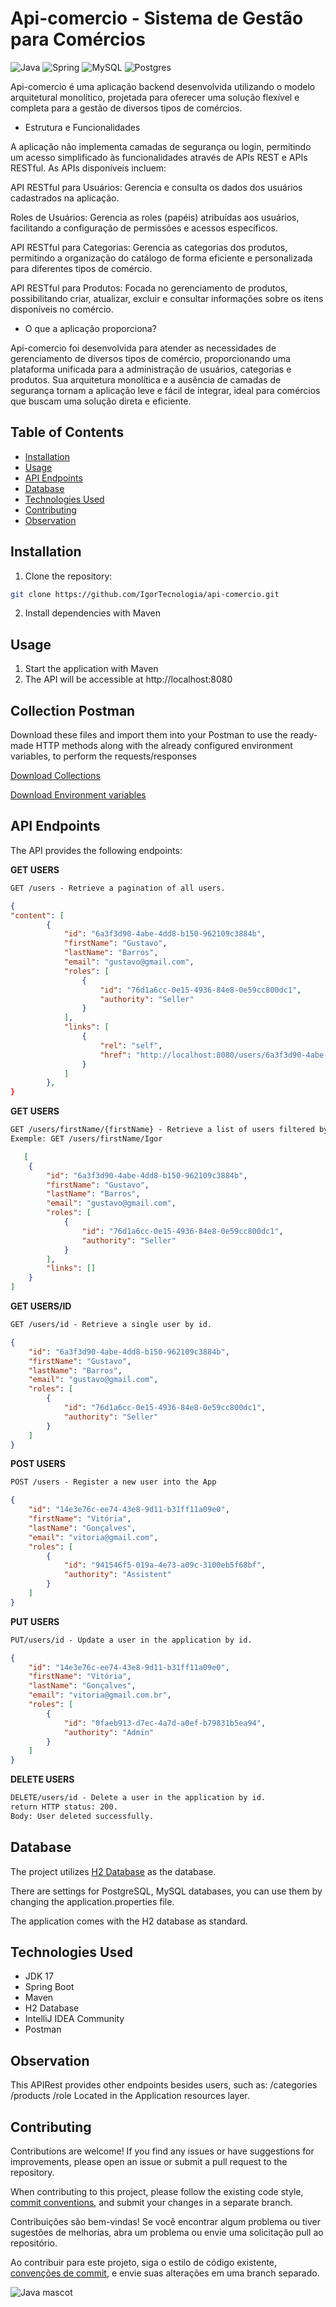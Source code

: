 # Api-comercio - Sistema de Gestão para Comércios

![Java](https://img.shields.io/badge/java-%23ED8B00.svg?style=for-the-badge&logo=openjdk&logoColor=white)
![Spring](https://img.shields.io/badge/spring-%236DB33F.svg?style=for-the-badge&logo=spring&logoColor=white)
![MySQL](https://img.shields.io/badge/mysql-4479A1.svg?style=for-the-badge&logo=mysql&logoColor=white)
![Postgres](https://img.shields.io/badge/postgres-%23316192.svg?style=for-the-badge&logo=postgresql&logoColor=white)

Api-comercio é uma aplicação backend desenvolvida utilizando o modelo arquitetural monolítico, projetada para oferecer uma solução flexível e completa para a gestão de diversos tipos de comércios.

- Estrutura e Funcionalidades

A aplicação não implementa camadas de segurança ou login, permitindo um acesso simplificado às funcionalidades através de APIs REST e APIs RESTful. As APIs disponíveis incluem:

API RESTful para Usuários: Gerencia e consulta os dados dos usuários cadastrados na aplicação.

Roles de Usuários: Gerencia as roles (papéis) atribuídas aos usuários, facilitando a configuração de permissões e acessos específicos.

API RESTful para Categorias: Gerencia as categorias dos produtos, permitindo a organização do catálogo de forma eficiente e personalizada para diferentes tipos de comércio.

API RESTful para Produtos: Focada no gerenciamento de produtos, possibilitando criar, atualizar, excluir e consultar informações sobre os itens disponíveis no comércio.

- O que a aplicação proporciona?

Api-comercio foi desenvolvida para atender as necessidades de gerenciamento de diversos tipos de comércio, proporcionando uma plataforma unificada para a administração de usuários, categorias e produtos. Sua arquitetura monolítica e a ausência de camadas de segurança tornam a aplicação leve e fácil de integrar, ideal para comércios que buscam uma solução direta e eficiente.

## Table of Contents

- [Installation](#installation)
- [Usage](#usage)
- [API Endpoints](#api-endpoints)
- [Database](#database)
- [Technologies Used](#technologies-used)
- [Contributing](#contributing)
- [Observation](#observation)

## Installation

1. Clone the repository:

```bash
git clone https://github.com/IgorTecnologia/api-comercio.git
```

2. Install dependencies with Maven

## Usage

1. Start the application with Maven
2. The API will be accessible at http://localhost:8080

## Collection Postman

Download these files and import them into your Postman to use the ready-made HTTP methods along with the already configured environment variables, to perform the requests/responses

[Download Collections](https://github.com/IgorTecnologia/api-comercio/blob/docs-postman/Api-comercio-collection.json)

[Download Environment variables](https://github.com/IgorTecnologia/api-comercio/blob/docs-postman/Local-%20host-environment.json)

## API Endpoints
The API provides the following endpoints:

**GET USERS**
```markdown
GET /users - Retrieve a pagination of all users.
```
```json
{
"content": [
        {
            "id": "6a3f3d90-4abe-4dd8-b150-962109c3884b",
            "firstName": "Gustavo",
            "lastName": "Barros",
            "email": "gustavo@gmail.com",
            "roles": [
                {
                    "id": "76d1a6cc-0e15-4936-84e8-0e59cc800dc1",
                    "authority": "Seller"
                }
            ],
            "links": [
                {
                    "rel": "self",
                    "href": "http://localhost:8080/users/6a3f3d90-4abe-4dd8-b150-962109c3884b"
                }
            ]
        },
}

```
**GET USERS**
```markdown
GET /users/firstName/{firstName} - Retrieve a list of users filtered by firstName.
Exemple: GET /users/firstName/Igor
```
```json
   [
    {
        "id": "6a3f3d90-4abe-4dd8-b150-962109c3884b",
        "firstName": "Gustavo",
        "lastName": "Barros",
        "email": "gustavo@gmail.com",
        "roles": [
            {
                "id": "76d1a6cc-0e15-4936-84e8-0e59cc800dc1",
                "authority": "Seller"
            }
        ],
        "links": []
    }
]

```
**GET USERS/ID**
```markdown
GET /users/id - Retrieve a single user by id.
```

```json
{
    "id": "6a3f3d90-4abe-4dd8-b150-962109c3884b",
    "firstName": "Gustavo",
    "lastName": "Barros",
    "email": "gustavo@gmail.com",
    "roles": [
        {
            "id": "76d1a6cc-0e15-4936-84e8-0e59cc800dc1",
            "authority": "Seller"
        }
    ]
}
```

**POST USERS**
```markdown
POST /users - Register a new user into the App
```
```json
{
    "id": "14e3e76c-ee74-43e8-9d11-b31ff11a09e0",
    "firstName": "Vitória",
    "lastName": "Gonçalves",
    "email": "vitoria@gmail.com",
    "roles": [
        {
            "id": "941546f5-019a-4e73-a09c-3100eb5f68bf",
            "authority": "Assistent"
        }
    ]
}
```
**PUT USERS**
```markdown
PUT/users/id - Update a user in the application by id.
```
```json
{
    "id": "14e3e76c-ee74-43e8-9d11-b31ff11a09e0",
    "firstName": "Vitória",
    "lastName": "Gonçalves",
    "email": "vitoria@gmail.com.br",
    "roles": [
        {
            "id": "0faeb913-d7ec-4a7d-a0ef-b79831b5ea94",
            "authority": "Admin"
        }
    ]
}
```
**DELETE USERS**
```markdown
DELETE/users/id - Delete a user in the application by id.
return HTTP status: 200.
Body: User deleted successfully.

```
## Database
The project utilizes [H2 Database](https://www.h2database.com/html/tutorial.html) as the database.

There are settings for PostgreSQL, MySQL databases, you can use them by changing the application.properties file.

The application comes with the H2 database as standard.

## Technologies Used

- JDK 17
- Spring Boot
- Maven
- H2 Database
- IntelliJ IDEA Community
- Postman

## Observation
This APIRest provides other endpoints besides users, such as:
/categories
/products
/role
Located in the Application resources layer.

## Contributing

Contributions are welcome! If you find any issues or have suggestions for improvements, please open an issue or submit a pull request to the repository.

When contributing to this project, please follow the existing code style, [commit conventions](https://www.conventionalcommits.org/en/v1.0.0/), and submit your changes in a separate branch.

Contribuições são bem-vindas! Se você encontrar algum problema ou tiver sugestões de melhorias, abra um problema ou envie uma solicitação pull ao repositório.

Ao contribuir para este projeto, siga o estilo de código existente, [convenções de commit](https://medium.com/linkapi-solutions/conventional-commits-pattern-3778d1a1e657), e envie suas alterações em uma branch separado.

![Java mascot](https://img-c.udemycdn.com/course/750x422/3569929_d77b.jpg)
